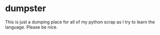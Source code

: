 # dumpster

This is just a dumping place for all of my python scrap as I try to learn the language. Please be nice.

